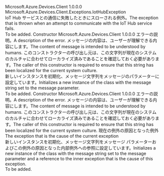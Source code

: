 <Type Name="IotHubCommunicationException" FullName="Microsoft.Azure.Devices.Client.Exceptions.IotHubCommunicationException">
  <TypeSignature Language="C#" Value="public sealed class IotHubCommunicationException : Microsoft.Azure.Devices.Client.Exceptions.IotHubException" />
  <TypeSignature Language="ILAsm" Value=".class public auto ansi serializable sealed beforefieldinit IotHubCommunicationException extends Microsoft.Azure.Devices.Client.Exceptions.IotHubException" />
  <TypeSignature Language="DocId" Value="T:Microsoft.Azure.Devices.Client.Exceptions.IotHubCommunicationException" />
  <TypeSignature Language="VB.NET" Value="Public NotInheritable Class IotHubCommunicationException&#xA;Inherits IotHubException" />
  <TypeSignature Language="F#" Value="type IotHubCommunicationException = class&#xA;    inherit IotHubException" />
  <AssemblyInfo>
    <AssemblyName>Microsoft.Azure.Devices.Client</AssemblyName>
    <AssemblyVersion>1.0.0.0</AssemblyVersion>
  </AssemblyInfo>
  <Base>
    <BaseTypeName>Microsoft.Azure.Devices.Client.Exceptions.IotHubException</BaseTypeName>
  </Base>
  <Interfaces />
  <Docs>
    <summary>
            <span data-ttu-id="5b154-101">IoT Hub サービスとの通信に失敗したときにスローされる例外。</span><span class="sxs-lookup"><span data-stu-id="5b154-101">The exception that is thrown when an attempt to communicate with the IoT Hub service fails.</span></span>
            </summary>
    <remarks>To be added.</remarks>
  </Docs>
  <Members>
    <Member MemberName=".ctor">
      <MemberSignature Language="C#" Value="public IotHubCommunicationException (string message);" />
      <MemberSignature Language="ILAsm" Value=".method public hidebysig specialname rtspecialname instance void .ctor(string message) cil managed" />
      <MemberSignature Language="DocId" Value="M:Microsoft.Azure.Devices.Client.Exceptions.IotHubCommunicationException.#ctor(System.String)" />
      <MemberSignature Language="VB.NET" Value="Public Sub New (message As String)" />
      <MemberSignature Language="F#" Value="new Microsoft.Azure.Devices.Client.Exceptions.IotHubCommunicationException : string -&gt; Microsoft.Azure.Devices.Client.Exceptions.IotHubCommunicationException" Usage="new Microsoft.Azure.Devices.Client.Exceptions.IotHubCommunicationException message" />
      <MemberType>Constructor</MemberType>
      <AssemblyInfo>
        <AssemblyName>Microsoft.Azure.Devices.Client</AssemblyName>
        <AssemblyVersion>1.0.0.0</AssemblyVersion>
      </AssemblyInfo>
      <Parameters>
        <Parameter Name="message" Type="System.String" />
      </Parameters>
      <Docs>
        <param name="message"><span data-ttu-id="5b154-102">エラーの説明。</span><span class="sxs-lookup"><span data-stu-id="5b154-102">A description of the error.</span></span> <span data-ttu-id="5b154-103">メッセージの内容は、ユーザーが理解できる内容にします。</span><span class="sxs-lookup"><span data-stu-id="5b154-103">The content of message is intended to be understood by humans.</span></span> <span data-ttu-id="5b154-104">このコンストラクターの呼び出し元は、この文字列が現在のシステムのカルチャに合わせてローカライズ済みであることを確認しておく必要があります。</span><span class="sxs-lookup"><span data-stu-id="5b154-104">The caller of this constructor is required to ensure that this string has been localized for the current system culture.</span></span></param>
        <summary>
            <span data-ttu-id="5b154-105">新しいインスタンスを初期化、<see cref="T:Microsoft.Azure.Devices.Client.Exceptions.IotHubCommunicationException" />メッセージ文字列をメッセージのパラメーターに設定しています。</span><span class="sxs-lookup"><span data-stu-id="5b154-105">Initializes a new instance of the <see cref="T:Microsoft.Azure.Devices.Client.Exceptions.IotHubCommunicationException" /> class with the message string set to the message parameter.</span></span>
            </summary>
        <remarks>To be added.</remarks>
      </Docs>
    </Member>
    <Member MemberName=".ctor">
      <MemberSignature Language="C#" Value="public IotHubCommunicationException (string message, Exception innerException);" />
      <MemberSignature Language="ILAsm" Value=".method public hidebysig specialname rtspecialname instance void .ctor(string message, class System.Exception innerException) cil managed" />
      <MemberSignature Language="DocId" Value="M:Microsoft.Azure.Devices.Client.Exceptions.IotHubCommunicationException.#ctor(System.String,System.Exception)" />
      <MemberSignature Language="VB.NET" Value="Public Sub New (message As String, innerException As Exception)" />
      <MemberSignature Language="F#" Value="new Microsoft.Azure.Devices.Client.Exceptions.IotHubCommunicationException : string * Exception -&gt; Microsoft.Azure.Devices.Client.Exceptions.IotHubCommunicationException" Usage="new Microsoft.Azure.Devices.Client.Exceptions.IotHubCommunicationException (message, innerException)" />
      <MemberType>Constructor</MemberType>
      <AssemblyInfo>
        <AssemblyName>Microsoft.Azure.Devices.Client</AssemblyName>
        <AssemblyVersion>1.0.0.0</AssemblyVersion>
      </AssemblyInfo>
      <Parameters>
        <Parameter Name="message" Type="System.String" />
        <Parameter Name="innerException" Type="System.Exception" />
      </Parameters>
      <Docs>
        <param name="message"><span data-ttu-id="5b154-106">エラーの説明。</span><span class="sxs-lookup"><span data-stu-id="5b154-106">A description of the error.</span></span> <span data-ttu-id="5b154-107">メッセージの内容は、ユーザーが理解できる内容にします。</span><span class="sxs-lookup"><span data-stu-id="5b154-107">The content of message is intended to be understood by humans.</span></span> <span data-ttu-id="5b154-108">このコンストラクターの呼び出し元は、この文字列が現在のシステムのカルチャに合わせてローカライズ済みであることを確認しておく必要があります。</span><span class="sxs-lookup"><span data-stu-id="5b154-108">The caller of this constructor is required to ensure that this string has been localized for the current system culture.</span></span></param>
        <param name="innerException"><span data-ttu-id="5b154-109">現在の例外の原因となった例外</span><span class="sxs-lookup"><span data-stu-id="5b154-109">The exception that is the cause of the current exception</span></span></param>
        <summary>
            <span data-ttu-id="5b154-110">新しいインスタンスを初期化、<see cref="T:Microsoft.Azure.Devices.Client.Exceptions.IotHubCommunicationException" />メッセージ文字列をメッセージ パラメーターおよびこの例外の原因となった内部例外への参照に設定しています。</span><span class="sxs-lookup"><span data-stu-id="5b154-110">Initializes a new instance of the <see cref="T:Microsoft.Azure.Devices.Client.Exceptions.IotHubCommunicationException" /> class with the message string set to the message parameter and a reference to the inner exception that is the cause of this exception.</span></span>
            </summary>
        <remarks>To be added.</remarks>
      </Docs>
    </Member>
  </Members>
</Type>
